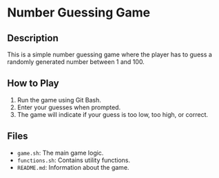 # Number Guessing Game

## Description
This is a simple number guessing game where the player has to guess a randomly generated number between 1 and 100.

## How to Play
1. Run the game using Git Bash.
2. Enter your guesses when prompted.
3. The game will indicate if your guess is too low, too high, or correct.

## Files
- `game.sh`: The main game logic.
- `functions.sh`: Contains utility functions.
- `README.md`: Information about the game.

